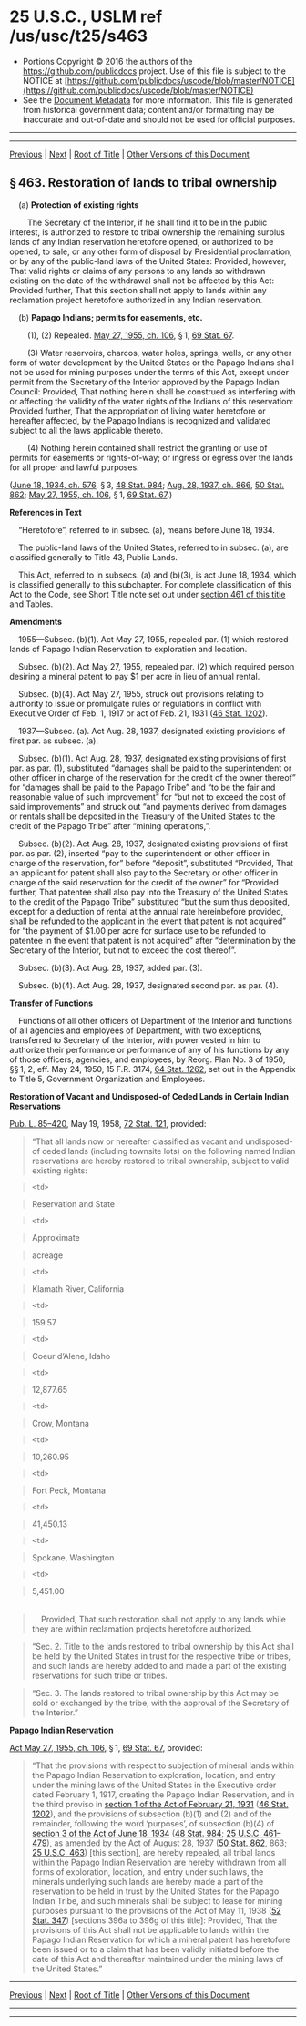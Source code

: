 ---
---

# 25 U.S.C., USLM ref /us/usc/t25/s463

* Portions Copyright © 2016 the authors of the https://github.com/publicdocs project.
  Use of this file is subject to the NOTICE at [https://github.com/publicdocs/uscode/blob/master/NOTICE](https://github.com/publicdocs/uscode/blob/master/NOTICE)
* See the [Document Metadata](././../../../../..//README.md) for more information.
  This file is generated from historical government data; content and/or formatting may be inaccurate and out-of-date and should not be used for official purposes.

----------
----------

[Previous](./../../../../..//us/usc/t25/ch14/schV/m__us_usc_t25_s462a.md) | [Next](./../../../../..//us/usc/t25/ch14/schV/m__us_usc_t25_s463a.md) | [Root of Title](./../../../../../) | [Other Versions of this Document](https://publicdocs.github.io/go/links?ns=uslm&ref=%2Fus%2Fusc%2Ft25%2Fs463)

## § 463. Restoration of lands to tribal ownership

    (a) __Protection of existing rights__ 

        The Secretary of the Interior, if he shall find it to be in the public interest, is authorized to restore to tribal ownership the remaining surplus lands of any Indian reservation heretofore opened, or authorized to be opened, to sale, or any other form of disposal by Presidential proclamation, or by any of the public-land laws of the United States: Provided, however, That valid rights or claims of any persons to any lands so withdrawn existing on the date of the withdrawal shall not be affected by this Act: Provided further, That this section shall not apply to lands within any reclamation project heretofore authorized in any Indian reservation.

    (b) __Papago Indians; permits for easements, etc.__ 

        (1), (2) Repealed. [May 27, 1955, ch. 106][/us/act/1955-05-27/ch106], § 1, [69 Stat. 67][/us/stat/69/67].

        (3) Water reservoirs, charcos, water holes, springs, wells, or any other form of water development by the United States or the Papago Indians shall not be used for mining purposes under the terms of this Act, except under permit from the Secretary of the Interior approved by the Papago Indian Council: Provided, That nothing herein shall be construed as interfering with or affecting the validity of the water rights of the Indians of this reservation: Provided further, That the appropriation of living water heretofore or hereafter affected, by the Papago Indians is recognized and validated subject to all the laws applicable thereto.

        (4) Nothing herein contained shall restrict the granting or use of permits for easements or rights-of-way; or ingress or egress over the lands for all proper and lawful purposes.

([June 18, 1934, ch. 576][/us/act/1934-06-18/ch576], § 3, [48 Stat. 984][/us/stat/48/984]; [Aug. 28, 1937, ch. 866][/us/act/1937-08-28/ch866], [50 Stat. 862][/us/stat/50/862]; [May 27, 1955, ch. 106][/us/act/1955-05-27/ch106], § 1, [69 Stat. 67][/us/stat/69/67].)

 __References in Text__ 

    “Heretofore”, referred to in subsec. (a), means before June 18, 1934.

    The public-land laws of the United States, referred to in subsec. (a), are classified generally to Title 43, Public Lands.

    This Act, referred to in subsecs. (a) and (b)(3), is act June 18, 1934, which is classified generally to this subchapter. For complete classification of this Act to the Code, see Short Title note set out under [section 461 of this title][/us/usc/t25/s461] and Tables.

 __Amendments__ 

    1955—Subsec. (b)(1). Act May 27, 1955, repealed par. (1) which restored lands of Papago Indian Reservation to exploration and location.

    Subsec. (b)(2). Act May 27, 1955, repealed par. (2) which required person desiring a mineral patent to pay $1 per acre in lieu of annual rental.

    Subsec. (b)(4). Act May 27, 1955, struck out provisions relating to authority to issue or promulgate rules or regulations in conflict with Executive Order of Feb. 1, 1917 or act of Feb. 21, 1931 ([46 Stat. 1202][/us/stat/46/1202]).

    1937—Subsec. (a). Act Aug. 28, 1937, designated existing provisions of first par. as subsec. (a).

    Subsec. (b)(1). Act Aug. 28, 1937, designated existing provisions of first par. as par. (1), substituted “damages shall be paid to the superintendent or other officer in charge of the reservation for the credit of the owner thereof” for “damages shall be paid to the Papago Tribe” and “to be the fair and reasonable value of such improvement” for “but not to exceed the cost of said improvements” and struck out “and payments derived from damages or rentals shall be deposited in the Treasury of the United States to the credit of the Papago Tribe” after “mining operations,”.

    Subsec. (b)(2). Act Aug. 28, 1937, designated existing provisions of first par. as par. (2), inserted “pay to the superintendent or other officer in charge of the reservation, for” before “deposit”, substituted “Provided, That an applicant for patent shall also pay to the Secretary or other officer in charge of the said reservation for the credit of the owner” for “Provided further, That patentee shall also pay into the Treasury of the United States to the credit of the Papago Tribe” substituted “but the sum thus deposited, except for a deduction of rental at the annual rate hereinbefore provided, shall be refunded to the applicant in the event that patent is not acquired” for “the payment of $1.00 per acre for surface use to be refunded to patentee in the event that patent is not acquired” after “determination by the Secretary of the Interior, but not to exceed the cost thereof”.

    Subsec. (b)(3). Act Aug. 28, 1937, added par. (3).

    Subsec. (b)(4). Act Aug. 28, 1937, designated second par. as par. (4).

 __Transfer of Functions__ 

    Functions of all other officers of Department of the Interior and functions of all agencies and employees of Department, with two exceptions, transferred to Secretary of the Interior, with power vested in him to authorize their performance or performance of any of his functions by any of those officers, agencies, and employees, by Reorg. Plan No. 3 of 1950, §§ 1, 2, eff. May 24, 1950, 15 F.R. 3174, [64 Stat. 1262][/us/stat/64/1262], set out in the Appendix to Title 5, Government Organization and Employees.

 __Restoration of Vacant and Undisposed-of Ceded Lands in Certain Indian Reservations__ 

[Pub. L. 85–420][/us/pl/85/420], May 19, 1958, [72 Stat. 121][/us/stat/72/121], provided: 

> “That all lands now or hereafter classified as vacant and undisposed-of ceded lands (including townsite lots) on the following named Indian reservations are hereby restored to tribal ownership, subject to valid existing rights:

> 

<table>

>   <tr>

>     <td> 

> Reservation and State  </td>

>     <td> 

> Approximate

> acreage  </td>

> 

  </tr>

>   <tr>

>     <td> 

> Klamath River, California  </td>

>     <td> 

> 159.57  </td>

> 

  </tr>

>   <tr>

>     <td> 

> Coeur d’Alene, Idaho  </td>

>     <td> 

> 12,877.65  </td>

> 

  </tr>

>   <tr>

>     <td> 

> Crow, Montana  </td>

>     <td> 

> 10,260.95  </td>

> 

  </tr>

>   <tr>

>     <td> 

> Fort Peck, Montana  </td>

>     <td> 

> 41,450.13  </td>

> 

  </tr>

>   <tr>

>     <td> 

> Spokane, Washington  </td>

>     <td> 

> 5,451.00  </td>

> 

  </tr>

> </table>

>     Provided, That such restoration shall not apply to any lands while they are within reclamation projects heretofore authorized.

> “Sec. 2. Title to the lands restored to tribal ownership by this Act shall be held by the United States in trust for the respective tribe or tribes, and such lands are hereby added to and made a part of the existing reservations for such tribe or tribes.

> “Sec. 3. The lands restored to tribal ownership by this Act may be sold or exchanged by the tribe, with the approval of the Secretary of the Interior.”

 __Papago Indian Reservation__ 

[Act May 27, 1955, ch. 106][/us/act/1955-05-27/ch106], § 1, [69 Stat. 67][/us/stat/69/67], provided: 

> “That the provisions with respect to subjection of mineral lands within the Papago Indian Reservation to exploration, location, and entry under the mining laws of the United States in the Executive order dated February 1, 1917, creating the Papago Indian Reservation, and in the third proviso in [section 1 of the Act of February 21, 1931][/us/act/1931-02-21/s1] ([46 Stat. 1202][/us/stat/46/1202]), and the provisions of subsection (b)(1) and (2) and of the remainder, following the word ‘purposes’, of subsection (b)(4) of [section 3 of the Act of June 18, 1934][/us/act/1934-06-18/s3] ([48 Stat. 984][/us/stat/48/984]; [25 U.S.C. 461–479][/us/usc/t25/s461–479]), as amended by the Act of August 28, 1937 ([50 Stat. 862][/us/stat/50/862], 863; [25 U.S.C. 463][/us/usc/t25/s463]) \[this section\], are hereby repealed, all tribal lands within the Papago Indian Reservation are hereby withdrawn from all forms of exploration, location, and entry under such laws, the minerals underlying such lands are hereby made a part of the reservation to be held in trust by the United States for the Papago Indian Tribe, and such minerals shall be subject to lease for mining purposes pursuant to the provisions of the Act of May 11, 1938 ([52 Stat. 347][/us/stat/52/347]) \[sections 396a to 396g of this title\]: Provided, That the provisions of this Act shall not be applicable to lands within the Papago Indian Reservation for which a mineral patent has heretofore been issued or to a claim that has been validly initiated before the date of this Act and thereafter maintained under the mining laws of the United States.”

----------

[Previous](./../../../../..//us/usc/t25/ch14/schV/m__us_usc_t25_s462a.md) | [Next](./../../../../..//us/usc/t25/ch14/schV/m__us_usc_t25_s463a.md) | [Root of Title](./../../../../../) | [Other Versions of this Document](https://publicdocs.github.io/go/links?ns=uslm&ref=%2Fus%2Fusc%2Ft25%2Fs463)

----------
----------

[/us/act/1955-05-27/ch106]: https://publicdocs.github.io/go/links?ns=uslm&ref=%2Fus%2Fact%2F1955-05-27%2Fch106
[/us/stat/69/67]: https://publicdocs.github.io/go/links?ns=uslm&ref=%2Fus%2Fstat%2F69%2F67
[/us/act/1934-06-18/ch576]: https://publicdocs.github.io/go/links?ns=uslm&ref=%2Fus%2Fact%2F1934-06-18%2Fch576
[/us/stat/48/984]: https://publicdocs.github.io/go/links?ns=uslm&ref=%2Fus%2Fstat%2F48%2F984
[/us/act/1937-08-28/ch866]: https://publicdocs.github.io/go/links?ns=uslm&ref=%2Fus%2Fact%2F1937-08-28%2Fch866
[/us/stat/50/862]: https://publicdocs.github.io/go/links?ns=uslm&ref=%2Fus%2Fstat%2F50%2F862
[/us/act/1955-05-27/ch106]: https://publicdocs.github.io/go/links?ns=uslm&ref=%2Fus%2Fact%2F1955-05-27%2Fch106
[/us/stat/69/67]: https://publicdocs.github.io/go/links?ns=uslm&ref=%2Fus%2Fstat%2F69%2F67
[/us/usc/t25/s461]: https://publicdocs.github.io/go/links?ns=uslm&ref=%2Fus%2Fusc%2Ft25%2Fs461
[/us/stat/46/1202]: https://publicdocs.github.io/go/links?ns=uslm&ref=%2Fus%2Fstat%2F46%2F1202
[/us/stat/64/1262]: https://publicdocs.github.io/go/links?ns=uslm&ref=%2Fus%2Fstat%2F64%2F1262
[/us/pl/85/420]: https://publicdocs.github.io/go/links?ns=uslm&ref=%2Fus%2Fpl%2F85%2F420
[/us/stat/72/121]: https://publicdocs.github.io/go/links?ns=uslm&ref=%2Fus%2Fstat%2F72%2F121
[/us/act/1955-05-27/ch106]: https://publicdocs.github.io/go/links?ns=uslm&ref=%2Fus%2Fact%2F1955-05-27%2Fch106
[/us/stat/69/67]: https://publicdocs.github.io/go/links?ns=uslm&ref=%2Fus%2Fstat%2F69%2F67
[/us/act/1931-02-21/s1]: https://publicdocs.github.io/go/links?ns=uslm&ref=%2Fus%2Fact%2F1931-02-21%2Fs1
[/us/stat/46/1202]: https://publicdocs.github.io/go/links?ns=uslm&ref=%2Fus%2Fstat%2F46%2F1202
[/us/act/1934-06-18/s3]: https://publicdocs.github.io/go/links?ns=uslm&ref=%2Fus%2Fact%2F1934-06-18%2Fs3
[/us/stat/48/984]: https://publicdocs.github.io/go/links?ns=uslm&ref=%2Fus%2Fstat%2F48%2F984
[/us/usc/t25/s461–479]: https://publicdocs.github.io/go/links?ns=uslm&ref=%2Fus%2Fusc%2Ft25%2Fs461%E2%80%93479
[/us/stat/50/862]: https://publicdocs.github.io/go/links?ns=uslm&ref=%2Fus%2Fstat%2F50%2F862
[/us/usc/t25/s463]: https://publicdocs.github.io/go/links?ns=uslm&ref=%2Fus%2Fusc%2Ft25%2Fs463
[/us/stat/52/347]: https://publicdocs.github.io/go/links?ns=uslm&ref=%2Fus%2Fstat%2F52%2F347


